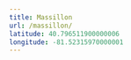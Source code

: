 ```yaml
---
title: Massillon
url: /massillon/
latitude: 40.796511900000006
longitude: -81.52315970000001
---
```

